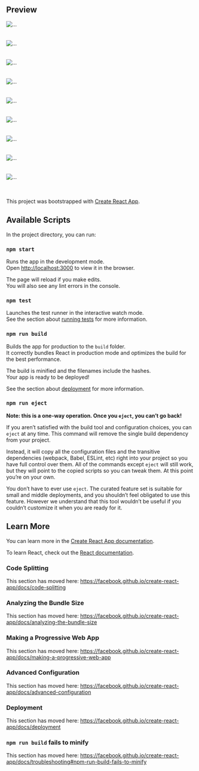 ## Preview

![...](https://github.com/MahediKamal/GREFreeSupport/blob/master/src/MyImage/1.PNG)</br></br></br>
![...](https://github.com/MahediKamal/GREFreeSupport/blob/master/src/MyImage/2.PNG)</br></br></br>
![...](https://github.com/MahediKamal/GREFreeSupport/blob/master/src/MyImage/3.PNG)</br></br></br>
![...](https://github.com/MahediKamal/GREFreeSupport/blob/master/src/MyImage/4.PNG)</br></br></br>
![...](https://github.com/MahediKamal/GREFreeSupport/blob/master/src/MyImage/5.PNG)</br></br></br>
![...](https://github.com/MahediKamal/GREFreeSupport/blob/master/src/MyImage/6.PNG)</br></br></br>
![...](https://github.com/MahediKamal/GREFreeSupport/blob/master/src/MyImage/7.PNG)</br></br></br>
![...](https://github.com/MahediKamal/GREFreeSupport/blob/master/src/MyImage/8.PNG)</br></br></br>
![...](https://github.com/MahediKamal/GREFreeSupport/blob/master/src/MyImage/9.PNG)</br></br></br>



This project was bootstrapped with [Create React App](https://github.com/facebook/create-react-app).

## Available Scripts

In the project directory, you can run:

### `npm start`

Runs the app in the development mode.<br />
Open [http://localhost:3000](http://localhost:3000) to view it in the browser.

The page will reload if you make edits.<br />
You will also see any lint errors in the console.

### `npm test`

Launches the test runner in the interactive watch mode.<br />
See the section about [running tests](https://facebook.github.io/create-react-app/docs/running-tests) for more information.

### `npm run build`

Builds the app for production to the `build` folder.<br />
It correctly bundles React in production mode and optimizes the build for the best performance.

The build is minified and the filenames include the hashes.<br />
Your app is ready to be deployed!

See the section about [deployment](https://facebook.github.io/create-react-app/docs/deployment) for more information.

### `npm run eject`

**Note: this is a one-way operation. Once you `eject`, you can’t go back!**

If you aren’t satisfied with the build tool and configuration choices, you can `eject` at any time. This command will remove the single build dependency from your project.

Instead, it will copy all the configuration files and the transitive dependencies (webpack, Babel, ESLint, etc) right into your project so you have full control over them. All of the commands except `eject` will still work, but they will point to the copied scripts so you can tweak them. At this point you’re on your own.

You don’t have to ever use `eject`. The curated feature set is suitable for small and middle deployments, and you shouldn’t feel obligated to use this feature. However we understand that this tool wouldn’t be useful if you couldn’t customize it when you are ready for it.

## Learn More

You can learn more in the [Create React App documentation](https://facebook.github.io/create-react-app/docs/getting-started).

To learn React, check out the [React documentation](https://reactjs.org/).

### Code Splitting

This section has moved here: https://facebook.github.io/create-react-app/docs/code-splitting

### Analyzing the Bundle Size

This section has moved here: https://facebook.github.io/create-react-app/docs/analyzing-the-bundle-size

### Making a Progressive Web App

This section has moved here: https://facebook.github.io/create-react-app/docs/making-a-progressive-web-app

### Advanced Configuration

This section has moved here: https://facebook.github.io/create-react-app/docs/advanced-configuration

### Deployment

This section has moved here: https://facebook.github.io/create-react-app/docs/deployment

### `npm run build` fails to minify

This section has moved here: https://facebook.github.io/create-react-app/docs/troubleshooting#npm-run-build-fails-to-minify
